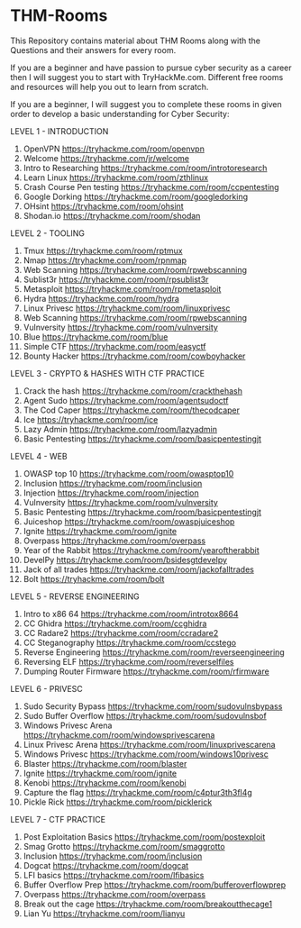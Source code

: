 # THM-Rooms
This Repository contains material about THM Rooms along with the Questions and their answers for every room.

If you are a beginner and have passion to pursue cyber security as a career then I will suggest you to start with TryHackMe.com.
Different free rooms and resources will help you out to learn from scratch.

If you are a beginner, I will suggest you to complete these rooms in given order to develop a basic understanding for Cyber Security:

LEVEL 1 - INTRODUCTION
1. OpenVPN 
https://tryhackme.com/room/openvpn
2. Welcome
https://tryhackme.com/jr/welcome
3. Intro to Researching 
https://tryhackme.com/room/introtoresearch
4. Learn Linux 
https://tryhackme.com/room/zthlinux
5. Crash Course Pen testing 
https://tryhackme.com/room/ccpentesting
6. Google Dorking 
https://tryhackme.com/room/googledorking
7. OHsint 
https://tryhackme.com/room/ohsint
8. Shodan.io 
https://tryhackme.com/room/shodan


LEVEL 2 - TOOLING
1. Tmux 
https://tryhackme.com/room/rptmux
2. Nmap 
https://tryhackme.com/room/rpnmap
3. Web Scanning 
https://tryhackme.com/room/rpwebscanning
4. Sublist3r 
https://tryhackme.com/room/rpsublist3r
5. Metasploit
https://tryhackme.com/room/rpmetasploit
6. Hydra 
https://tryhackme.com/room/hydra
7. Linux Privesc 
https://tryhackme.com/room/linuxprivesc
8. Web Scanning 
https://tryhackme.com/room/rpwebscanning
9. Vulnversity 
https://tryhackme.com/room/vulnversity
10. Blue 
https://tryhackme.com/room/blue
11. Simple CTF 
https://tryhackme.com/room/easyctf
12. Bounty Hacker 
https://tryhackme.com/room/cowboyhacker


LEVEL 3 - CRYPTO & HASHES 
WITH CTF PRACTICE
1. Crack the hash 
https://tryhackme.com/room/crackthehash
2. Agent Sudo 
https://tryhackme.com/room/agentsudoctf
3. The Cod Caper 
https://tryhackme.com/room/thecodcaper
4. Ice 
https://tryhackme.com/room/ice
5. Lazy Admin 
https://tryhackme.com/room/lazyadmin
6. Basic Pentesting 
https://tryhackme.com/room/basicpentestingjt



LEVEL 4 - WEB
1. OWASP top 10 
https://tryhackme.com/room/owasptop10
2. Inclusion 
https://tryhackme.com/room/inclusion
3. Injection 
https://tryhackme.com/room/injection
4. Vulnversity 
https://tryhackme.com/room/vulnversity
5. Basic Pentesting 
https://tryhackme.com/room/basicpentestingjt
6. Juiceshop 
https://tryhackme.com/room/owaspjuiceshop
7. Ignite 
https://tryhackme.com/room/ignite
8. Overpass 
https://tryhackme.com/room/overpass
9. Year of the Rabbit 
https://tryhackme.com/room/yearoftherabbit
10. DevelPy 
https://tryhackme.com/room/bsidesgtdevelpy
11. Jack of all trades 
https://tryhackme.com/room/jackofalltrades
12. Bolt 
https://tryhackme.com/room/bolt


LEVEL 5 - REVERSE ENGINEERING
1. Intro to x86 64 
https://tryhackme.com/room/introtox8664
2. CC Ghidra 
https://tryhackme.com/room/ccghidra
3. CC Radare2 
https://tryhackme.com/room/ccradare2
4. CC Steganography 
https://tryhackme.com/room/ccstego
5. Reverse Engineering 
https://tryhackme.com/room/reverseengineering
6. Reversing ELF 
https://tryhackme.com/room/reverselfiles
7. Dumping Router Firmware 
https://tryhackme.com/room/rfirmware


LEVEL 6 - PRIVESC
1. Sudo Security Bypass 
https://tryhackme.com/room/sudovulnsbypass
2. Sudo Buffer Overflow 
https://tryhackme.com/room/sudovulnsbof
3. Windows Privesc Arena 
https://tryhackme.com/room/windowsprivescarena
4. Linux Privesc Arena 
https://tryhackme.com/room/linuxprivescarena
5. Windows Privesc 
https://tryhackme.com/room/windows10privesc
6. Blaster 
https://tryhackme.com/room/blaster
7. Ignite 
https://tryhackme.com/room/ignite
8. Kenobi 
https://tryhackme.com/room/kenobi
9. Capture the flag 
https://tryhackme.com/room/c4ptur3th3fl4g
10. Pickle Rick 
https://tryhackme.com/room/picklerick


LEVEL 7 - CTF PRACTICE
1. Post Exploitation Basics 
https://tryhackme.com/room/postexploit
2. Smag Grotto 
https://tryhackme.com/room/smaggrotto
3. Inclusion 
https://tryhackme.com/room/inclusion
4. Dogcat 
https://tryhackme.com/room/dogcat
5. LFI basics 
https://tryhackme.com/room/lfibasics
6. Buffer Overflow Prep 
https://tryhackme.com/room/bufferoverflowprep
7. Overpass 
https://tryhackme.com/room/overpass
8. Break out the cage 
https://tryhackme.com/room/breakoutthecage1
9. Lian Yu 
https://tryhackme.com/room/lianyu
